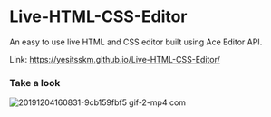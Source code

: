 # Live-HTML-CSS-Editor
An easy to use live HTML and CSS editor built using Ace Editor API.

Link: https://yesitsskm.github.io/Live-HTML-CSS-Editor/

### Take a look
![20191204160831-9cb159fbf5 gif-2-mp4 com](https://user-images.githubusercontent.com/36617987/70145294-c3594f80-16c5-11ea-8238-9a288f043461.gif)
